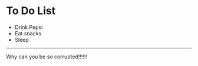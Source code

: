 To Do List
==========

+ Drink Pepsi
+ Eat snacks
+ Sleep

-----------

Why can you be so corrupted!!!!!!

